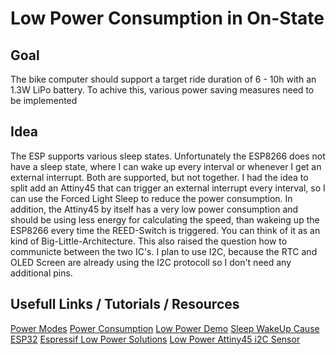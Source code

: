 # Low Power Consumption in On-State

## Goal

The bike computer should support a target ride duration of 6 - 10h with an 1.3W LiPo battery. To achive this, various power saving measures need to be implemented

## Idea

The ESP supports various sleep states. Unfortunately the ESP8266 does not have a sleep state, where I can wake up every interval or whenever I get an external interrupt. Both are supported, but not together. I had the idea to split add an Attiny45 that can trigger an external interrupt every interval, so I can use the Forced Light Sleep to reduce the power consumption.
In addition, the Attiny45 by itself has a very low power consumption and should be using less energy for calculating the speed, than wakeing up the ESP8266 every time the REED-Switch is triggered. You can think of it as an kind of Big-Little-Architecture.
This also raised the question how to communicte between the two IC's. I plan to use I2C, because the RTC and OLED Screen are already using the I2C protocoll so I don't need any additional pins.

## Usefull Links / Tutorials / Resources

[Power Modes](https://blog.creations.de/?p=149)
[Power Consumption](https://bbs.espressif.com/viewtopic.php?t=133)
[Low Power Demo](https://github.com/esp8266/Arduino/tree/master/libraries/esp8266/examples/LowPowerDemo)
[Sleep WakeUp Cause ESP32](https://docs.espressif.com/projects/esp-idf/en/latest/esp32/api-reference/system/sleep_modes.html#checking-sleep-wakeup-cause)
[Espressif Low Power Solutions](https://www.espressif.com/sites/default/files/9b-esp8266-low_power_solutions_en_0.pdf)
[Low Power Attiny45 i2C Sensor](https://github.com/DzikuVx/attiny_photoresistor_i2c)
